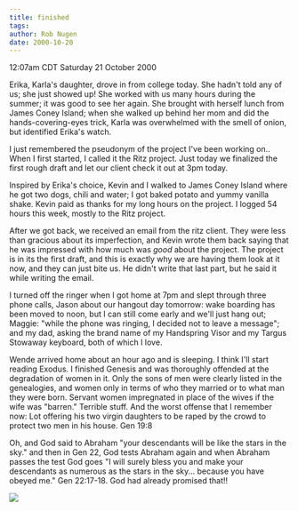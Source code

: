 ```yaml
---
title: finished
tags: 
author: Rob Nugen
date: 2000-10-20
---
```


<title>finished ritz project</title>
<p class=date>12:07am CDT Saturday 21 October 2000

<p>Erika, Karla's daughter, drove in from college today.  She hadn't
told any of us; she just showed up!  She worked with us many hours
during the summer; it was good to see her again.  She brought with
herself lunch from James Coney Island; when she walked up behind her
mom and did the hands-covering-eyes trick, Karla was overwhelmed with
the smell of onion, but identified Erika's watch.

<p>I just remembered the pseudonym of the project I've been working
on..  When I first started, I called it the Ritz project.  Just today
we finalized the first rough draft and let our client check it out at
3pm today.

<p>Inspired by Erika's choice, Kevin and I walked to James Coney
Island where he got two dogs, chili and water; I got baked potato and
yummy vanilla shake.  Kevin paid as thanks for my long hours on the
project.  I logged 54 hours this week, mostly to the Ritz project.

<p>After we got back, we received an email from the ritz client.  They
were less than gracious about its imperfection, and Kevin wrote them
back saying that he was impressed with how much was <em>good</em>
about the project.  The project is in its the first draft, and this is
exactly why we are having them look at it now, and they can just bite
us.  He didn't write that last part, but he said it while writing the
email.

<p>I turned off the ringer when I got home at 7pm and slept through
three phone calls,  Jason about our hangout day tomorrow: wake boarding
has been moved to noon, but I can still come early and we'll just hang
out;  Maggie: "while the phone was ringing, I decided not to leave a
message"; and my dad, asking the brand name of my Handspring Visor and
my Targus Stowaway keyboard, both of which I love.

<p>Wende arrived home about an hour ago and is sleeping.  I think I'll
start reading Exodus.  I finished Genesis and was thoroughly offended
at the degradation of women in it.  Only the sons of men were clearly
listed in the genealogies, and women only in terms of who they married
or to what man they were born.  Servant women impregnated in place of
the wives if the wife was "barren."  Terrible stuff.  And the worst
offense that I remember now: Lot offering his two virgin daughters to
be raped by the crowd to protect two men in his house.  Gen 19:8

<p>Oh, and God said to Abraham "your descendants will be like the
stars in the sky." and then in Gen 22, God tests Abraham again and
when Abraham passes the test God goes "I will surely bless you and
make your descendants as numerous as the stars in the sky... because
you have obeyed me."  Gen 22:17-18.  God had already promised that!!

<p><img src='/images/rob/wL-ROB.gif'>

